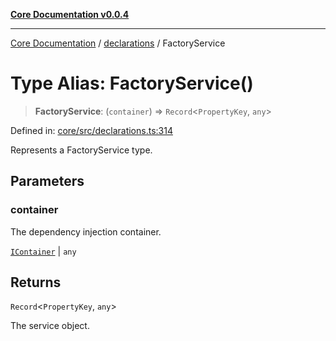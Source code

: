 [**Core Documentation v0.0.4**](../../README.md)

***

[Core Documentation](../../modules.md) / [declarations](../README.md) / FactoryService

# Type Alias: FactoryService()

> **FactoryService**: (`container`) => `Record`\<`PropertyKey`, `any`\>

Defined in: [core/src/declarations.ts:314](https://github.com/stonemjs/core/blob/2adc2da4c7e3b5a9f593c198ba7e8ad639651777/src/declarations.ts#L314)

Represents a FactoryService type.

## Parameters

### container

The dependency injection container.

[`IContainer`](IContainer.md) | `any`

## Returns

`Record`\<`PropertyKey`, `any`\>

The service object.
